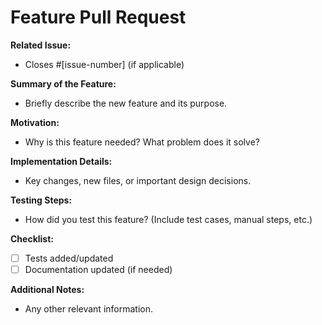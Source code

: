 # Feature Pull Request

**Related Issue:**
- Closes #[issue-number] (if applicable)

**Summary of the Feature:**
- Briefly describe the new feature and its purpose.

**Motivation:**
- Why is this feature needed? What problem does it solve?

**Implementation Details:**
- Key changes, new files, or important design decisions.

**Testing Steps:**
- How did you test this feature? (Include test cases, manual steps, etc.)

**Checklist:**
- [ ] Tests added/updated
- [ ] Documentation updated (if needed)

**Additional Notes:**
- Any other relevant information.

